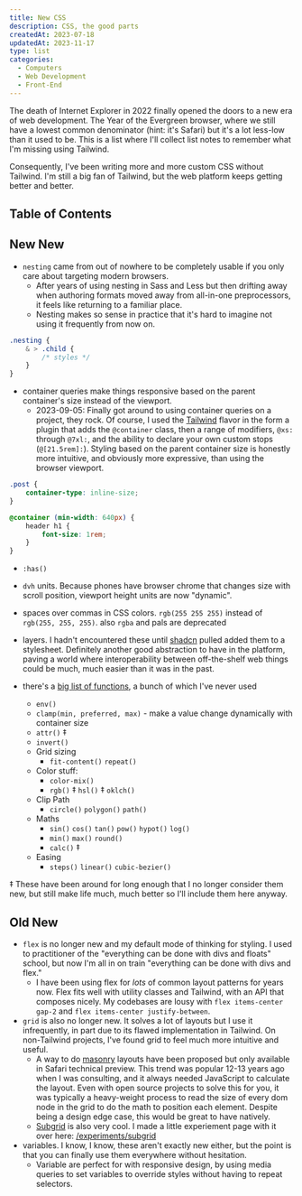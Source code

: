 ```yaml
---
title: New CSS
description: CSS, the good parts
createdAt: 2023-07-18
updatedAt: 2023-11-17
type: list
categories:
  - Computers
  - Web Development
  - Front-End
---
```


The death of Internet Explorer in 2022 finally opened the doors to a new era of web development.  The Year of the Evergreen browser, where we still have a lowest common denominator (hint: it's Safari) but it's a lot less-low than it used to be. This is a list where I'll collect list notes to remember what I'm missing using Tailwind.

Consequently, I've been writing more and more custom CSS without Tailwind. I'm still a big fan of Tailwind, but the web platform keeps getting better and better.

## Table of Contents

## New New

- `nesting` came from out of nowhere to be completely usable if you only care about targeting modern browsers.
	- After years of using nesting in Sass and Less but then drifting away when authoring formats moved away from all-in-one preprocessors, it feels like returning to a familiar place.
	- Nesting makes so sense in practice that it's hard to imagine not using it frequently from now on.

```css
.nesting {
	& > .child {
		/* styles */
	}
}
```

- container queries make things responsive based on the parent container's size instead of the viewport.
	- 2023-09-05: Finally got around to using container queries on a project, they rock. Of course, I used the [Tailwind](./zen-of-tailwind) flavor in the form a plugin that adds the `@container` class, then a range of modifiers, `@xs:` through `@7xl:`, and the ability to declare your own custom stops (`@[21.5rem]:`).  Styling based on the parent container size is honestly more intuitive, and obviously more expressive, than using the browser viewport.

```css
.post {
	container-type: inline-size;
}

@container (min-width: 640px) {
	header h1 {
		font-size: 1rem;
	}
}
```

- `:has()`

- `dvh` units. Because phones have browser chrome that changes size with scroll position, viewport height units are now "dynamic".
- spaces over commas in CSS colors. `rgb(255 255 255)` instead of `rgb(255, 255, 255)`. also `rgba` and pals are deprecated
- layers. I hadn't encountered these until [shadcn](https://ui.shadcn.com/) pulled added them to a stylesheet. Definitely another good abstraction to have in the platform, paving a world where interoperability between off-the-shelf web things could be much, much easier than it was in the past.
- there's a [big list of functions](https://twitter.com/argyleink/status/1684579433821372418?s=20), a bunch of which I've never used
	- `env()`
	- `clamp(min, preferred, max)` - make a value change dynamically with container size
	- `attr()` ‡
	- `invert()`
	- Grid sizing
		- `fit-content()` `repeat()`
	- Color stuff:
		- `color-mix()`
		- `rgb()` ‡ `hsl()` ‡ `oklch()`
	- Clip Path
		- `circle()` `polygon()` `path()`
	- Maths
		- `sin()` `cos()` `tan()` `pow()` `hypot()` `log()`
		- `min()` `max()` `round()`
		- `calc()` ‡
	- Easing
		- `steps()` `linear()` `cubic-bezier()`

‡ These have been around for long enough that I no longer consider them new, but still make life much, much better so I'll include them here anyway.

## Old New

- `flex` is no longer new and my default mode of thinking for styling. I used to practitioner of the "everything can be done with divs and floats" school, but now I'm all in on train "everything can be done with divs and flex."
	- I have been using flex for *lots* of common layout patterns for years now. Flex fits well with utility classes and Tailwind, with an API that composes nicely. My codebases are lousy with `flex items-center gap-2`  and `flex items-center justify-between`.
- `grid` is also no longer new. It solves a lot of layouts but I use it infrequently, in part due to its flawed implementation in Tailwind. On non-Tailwind projects, I've found grid to feel much more intuitive and useful.
	- A way to do [masonry](https://developer.mozilla.org/en-US/docs/Web/CSS/CSS_Grid_Layout/Masonry_Layout) layouts have been proposed but only available in Safari technical preview. This trend was popular 12-13 years ago when I was consulting, and it always needed JavaScript to calculate the layout. Even with open source projects to solve this for you, it was typically a heavy-weight process to read the size of every dom node in the grid to do the math to position each element. Despite being a design edge case, this would be great to have natively. 
	- [Subgrid](https://developer.mozilla.org/en-US/docs/Web/CSS/CSS_Grid_Layout/Subgrid) is also very cool. I made a little experiement page with it over here: [/experiments/subgrid](/experiments/subgrid)
- variables. I know, I know, these aren't exactly new either, but the point is that you can finally use them everywhere without hesitation.
	- Variable are perfect for with responsive design, by using media queries to set variables to override styles without having to repeat selectors.



